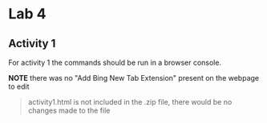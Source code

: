 # Lab 4

## Activity 1

For activity 1 the commands should be run in a browser console.

**NOTE** there was no "Add Bing New Tab Extension" present on the webpage to edit
> activity1.html is not included in the .zip file, there would be no changes made to
> the file